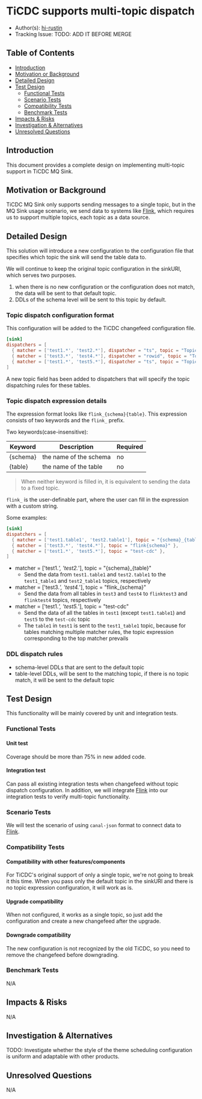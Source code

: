 # TiCDC supports multi-topic dispatch

- Author(s): [hi-rustin](https://github.com/hi-rustin)
- Tracking Issue: TODO: ADD IT BEFORE MERGE

## Table of Contents

- [Introduction](#introduction)
- [Motivation or Background](#motivation-or-background)
- [Detailed Design](#detailed-design)
- [Test Design](#test-design)
  - [Functional Tests](#functional-tests)
  - [Scenario Tests](#scenario-tests)
  - [Compatibility Tests](#compatibility-tests)
  - [Benchmark Tests](#benchmark-tests)
- [Impacts & Risks](#impacts--risks)
- [Investigation & Alternatives](#investigation--alternatives)
- [Unresolved Questions](#unresolved-questions)

## Introduction

This document provides a complete design on implementing multi-topic support in TiCDC MQ Sink.

## Motivation or Background

TiCDC MQ Sink only supports sending messages to a single topic, but in the MQ Sink usage scenario, we send data to
systems like [Flink], which requires us to support multiple topics, each topic as a data source.

## Detailed Design

This solution will introduce a new configuration to the configuration file that specifies which topic the sink will send
the table data to.

We will continue to keep the original topic configuration in the sinkURI, which serves two purposes.

1. when there is no new configuration or the configuration does not match, the data will be sent to that default topic.
2. DDLs of the schema level will be sent to this topic by default.

### Topic dispatch configuration format

This configuration will be added to the TiCDC changefeed configuration file.

```toml
[sink]
dispatchers = [
  { matcher = ['test1.*', 'test2.*'], dispatcher = "ts", topic = "Topic dispatch expression" },
  { matcher = ['test3.*', 'test4.*'], dispatcher = "rowid", topic = "Topic dispatch expression" },
  { matcher = ['test1.*', 'test5.*'], dispatcher = "ts", topic = "Topic dispatch expression" },
]
```

A new topic field has been added to dispatchers that will specify the topic dispatching rules for these tables.

### Topic dispatch expression details

The expression format looks like `flink_{schema}{table}`. This expression consists of two keywords and the `flink_`
prefix.

Two keywords(case-insensitive):

| Keyword  | Description            | Required |
| -------- | ---------------------- | -------- |
| {schema} | the name of the schema | no       |
| {table}  | the name of the table  | no       |

> When neither keyword is filled in, it is equivalent to sending the data to a fixed topic.

`flink_` is the user-definable part, where the user can fill in the expression with a custom string.

Some examples:

```toml
[sink]
dispatchers = [
  { matcher = ['test1.table1', 'test2.table1'], topic = "{schema}_{table}" },
  { matcher = ['test3.*', 'test4.*'], topic = "flink{schema}" },
  { matcher = ['test1.*', 'test5.*'], topic = "test-cdc" },
]
```

- matcher = ['test1.*', 'test2.*'], topic = "{schema}\_{table}"
  - Send the data from `test1.table1` and `test2.table1` to the `test1_table1` and `test2_table1` topics, respectively
- matcher = ['test3.*', 'test4.*'], topic = "flink\_{schema}"
  - Send the data from all tables in `test3` and `test4` to `flinktest3` and `flinktest4` topics, respectively
- matcher = ['test1.*', 'test5.*'], topic = "test-cdc"
  - Send the data of all the tables in `test1` (except `test1.table1`) and `test5` to the `test-cdc` topic
  - The `table1` in `test1` is sent to the `test1_table1` topic, because for tables matching multiple matcher rules, the
    topic expression corresponding to the top matcher prevails

### DDL dispatch rules

- schema-level DDLs that are sent to the default topic
- table-level DDLs, will be sent to the matching topic, if there is no topic match, it will be sent to the default topic

## Test Design

This functionality will be mainly covered by unit and integration tests.

### Functional Tests

#### Unit test

Coverage should be more than 75% in new added code.

#### Integration test

Can pass all existing integration tests when changefeed without topic dispatch configuration. In addition, we will
integrate [Flink] into our integration tests to verify multi-topic functionality.

### Scenario Tests

We will test the scenario of using `canal-json` format to connect data to [Flink].

### Compatibility Tests

#### Compatibility with other features/components

For TiCDC's original support of only a single topic, we're not going to break it this time. When you pass only the
default topic in the sinkURI and there is no topic expression configuration, it will work as is.

#### Upgrade compatibility

When not configured, it works as a single topic, so just add the configuration and create a new changefeed after the
upgrade.

#### Downgrade compatibility

The new configuration is not recognized by the old TiCDC, so you need to remove the changefeed before downgrading.

### Benchmark Tests

N/A

## Impacts & Risks

N/A

## Investigation & Alternatives

TODO: Investigate whether the style of the theme scheduling configuration is uniform and adaptable with other products.

## Unresolved Questions

N/A

[flink]: https://flink.apache.org/
